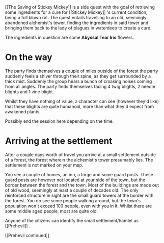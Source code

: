 [[The Saving of Stickey Mickey]] is a side quest with the goal of retrieving some ingredients for a cure for [[Stickey Mickey]] 's current condition, being a full blown rat. The quest entails travelling to an old, seemingly abandoned alchemist's tower, finding the ingredients in said tower and bringing them back to the lady of plagues in waterdeep to create a cure. 

The ingredients in question are some **Abyssal Tear Iris** flowers.


# On the way
The party finds themselves a couple of miles outside of the forest the party suddenly feels a shiver through their spine, as they get surrounded by a thick mist. Suddenly the group hears a bunch of croaking noises coming from all angles. The party finds themselves facing 4 twig blights, 2 needle blights and 1 vine blight.

Whilst they have nothing of value, a character can see (however they'd like) that these blights are quite humanoid, more than what they'd expect from awakened plants. 



Possibly end the session here depending on the time. 


# Arriving at the settlement
After a couple days worth of travel you arrive at a small settlement outside of a forest, the forest wherein the alchemist's tower presumably lies. The settlement is not marked on your map. 

You see a couple of homes, an inn, a forge and some guard posts. These guard posts are however not located at your side of the town, but the border between the forest and the town. 
Most of the buildings are made out of old wood, seemingly at least a couple of decades old. The only reinforced structure in sight are the small guard towers at the border with the forest. 
You do see some people walking around, but the town's population won't exceed 100 people, even with you in it. Whilst there are some middle aged people, most are quite old. 

Anyone of the citizens can identify the small settlement/hamlet as [[Prehevil]] .

[[Prehevil continued]] 

